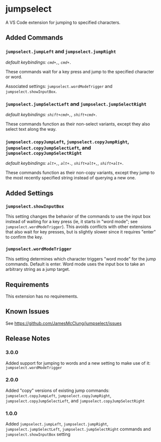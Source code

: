 # jumpselect

A VS Code extension for jumping to specified characters.

## Added Commands

### `jumpselect.jumpLeft` and `jumpselect.jumpRight`
_default keybindings: `cmd+,`, `cmd+.`_

These commands wait for a key press and jump to the specified character or word.

Associated settings: `jumpselect.wordModeTrigger` and  `jumpselect.showInputBox`.

### `jumpselect.jumpSelectLeft` and `jumpselect.jumpSelectRight`
_default keybindings: `shift+cmd+,`, `shift+cmd+.`_

These commands function as their non-select variants, except they also select text along the way.

### `jumpselect.copyJumpLeft`, `jumpselect.copyJumpRight`, `jumpselect.copyJumpSelectLeft`, and `jumpselect.copyJumpSelectRight`
_default keybindings: `alt+,`, `alt+.`, `shift+alt+,`, `shift+alt+.`_

These commands function as their non-copy variants, except they jump to the most recently specified string instead of querying a new one.

## Added Settings

### `jumpselect.showInputBox`

This setting changes the behavior of the commands to use the input box instead of waiting for a key press (ie, it starts in "word mode"; see `jumpselect.wordModeTrigger`). This avoids conflicts with other extensions that also wait for key presses, but is slightly slower since it requires "enter" to confirm the key.

### `jumpselect.wordModeTrigger`

This setting determines which character triggers "word mode" for the jump commands. Default is enter. Word mode uses the input box to take an arbitrary string as a jump target.

## Requirements

This extension has no requirements.

## Known Issues

See https://github.com/JamesMcClung/jumpselect/issues

## Release Notes

### 3.0.0

Added support for jumping to words and a new setting to make use of it: `jumpselect.wordModeTrigger`

### 2.0.0

Added "copy" versions of existing jump commands: `jumpselect.copyJumpLeft`, `jumpselect.copyJumpRight`, `jumpselect.copyJumpSelectLeft`, and `jumpselect.copyJumpSelectRight`

### 1.0.0

Added `jumpselect.jumpLeft`, `jumpselect.jumpRight`, `jumpselect.jumpSelectLeft`, `jumpselect.jumpSelectRight` commands and `jumpselect.showInputBox` setting
